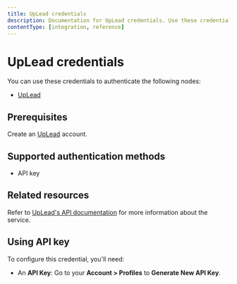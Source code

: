 ```yaml
---
title: UpLead credentials
description: Documentation for UpLead credentials. Use these credentials to authenticate UpLead in n8n, a workflow automation platform.
contentType: [integration, reference]
---
```


# UpLead credentials

You can use these credentials to authenticate the following nodes:

- [UpLead](/integrations/builtin/app-nodes/n8n-nodes-base.uplead.md)

## Prerequisites

Create an [UpLead](https://uplead.com/) account.

## Supported authentication methods

- API key

## Related resources

Refer to [UpLead's API documentation](https://docs.uplead.com/#overview) for more information about the service.

## Using API key

To configure this credential, you'll need:

- An **API Key**: Go to your **Account > Profiles** to **Generate New API Key**.

